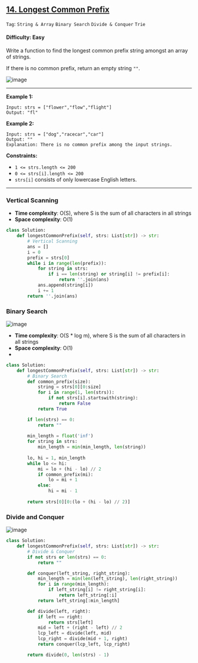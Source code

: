 ## [14. Longest Common Prefix](https://leetcode.com/problems/longest-common-prefix/)

```Tag```: ```String & Array``` ```Binary Search``` ```Divide & Conquer``` ```Trie```

#### Difficulty: Easy

Write a function to find the longest common prefix string amongst an array of strings.

If there is no common prefix, return an empty string ```""```.

![image](https://user-images.githubusercontent.com/35042430/222623089-48f9bad1-1ce3-43b8-9d0a-e48426888319.png)

---

__Example 1:__
```
Input: strs = ["flower","flow","flight"]
Output: "fl"
```

__Example 2:__
```
Input: strs = ["dog","racecar","car"]
Output: ""
Explanation: There is no common prefix among the input strings.
```

__Constraints:__

- ```1 <= strs.length <= 200```
- ```0 <= strs[i].length <= 200```
- ```strs[i]``` consists of only lowercase English letters.

---

### Vertical Scanning

- __Time complexity__: O(S), where S is the sum of all characters in all strings
- __Space complexity__: O(1)

```Python
class Solution:
    def longestCommonPrefix(self, strs: List[str]) -> str:
        # Vertical Scanning
        ans = []
        i = 0
        prefix = strs[0]
        while i in range(len(prefix)):
            for string in strs:
                if i == len(string) or string[i] != prefix[i]:
                    return ''.join(ans)
            ans.append(string[i])
            i += 1
        return ''.join(ans)
```

### Binary Search

![image](https://leetcode.com/media/original_images/14_lcp_binary_search.png)

- __Time complexity__: O(S * log m), where S is the sum of all characters in all strings
- __Space complexity__: O(1)
- 
```Python
class Solution:
    def longestCommonPrefix(self, strs: List[str]) -> str:
        # Binary Search
        def common_prefix(size):
            string = strs[0][0:size]
            for i in range(1, len(strs)):
                if not strs[i].startswith(string):
                    return False
            return True

        if len(strs) == 0:
            return ""
        
        min_length = float('inf')
        for string in strs:
            min_length = min(min_length, len(string))
        
        lo, hi = 1, min_length
        while lo <= hi:
            mi = lo + (hi - lo) // 2
            if common_prefix(mi):
                lo = mi + 1
            else:
                hi = mi - 1
        
        return strs[0][0:(lo + (hi - lo) // 2)]
```

### Divide and Conquer

![image](https://leetcode.com/media/original_images/14_lcp_diviso_et_lmpera.png)

```Python
class Solution:
    def longestCommonPrefix(self, strs: List[str]) -> str:
        # Divide & Conquer
        if not strs or len(strs) == 0:
            return ""

        def conquer(left_string, right_string):
            min_length = min(len(left_string), len(right_string))
            for i in range(min_length):
                if left_string[i] != right_string[i]:
                    return left_string[:i]
            return left_string[:min_length]

        def divide(left, right):
            if left == right:
                return strs[left]
            mid = left + (right - left) // 2
            lcp_left = divide(left, mid)
            lcp_right = divide(mid + 1, right)
            return conquer(lcp_left, lcp_right)

        return divide(0, len(strs) - 1)
```
